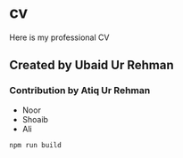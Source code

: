 # cv
Here is my professional CV

## Created by Ubaid Ur Rehman
### Contribution by Atiq Ur Rehman

- Noor 
- Shoaib
- Ali

```
npm run build
```